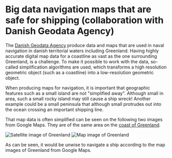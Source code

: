 # Big data navigation maps that are safe for shipping (collaboration with Danish Geodata Agency)

The [Danish Geodata Agency](http://www.gst.dk/English/) produce data and maps that are used in naval navigation in danish territorial waters including Greenland. Having highly accurate digital map data for a coastline as vast as the one surrounding Greenland, is a challenge. To make it possible to work with the data, so-called simplification algorithms are used, which transforms a high resolution geometric object (such as a coastline) into a low-resolution geometric object.

When producing maps for navigation, it is important that geographic features such as a small island are not "simplified away". Although small in area, such a small rocky island may still cause a ship wreck! Another example could be a small peninsula that although small protrudes out into the ocean crossing an important shipping line.

That map data is often simplified can be seen on the following two images from Google Maps. They are of the same area on the [coast of Greenland](https://maps.google.com/?ll=64.078279,-51.448288&spn=0.020974,0.076904&t=m&z=14).

![Satellite image of Greenland](http://i.imm.io/S8fP.png)  ![Map image of Greenland](http://i.imm.io/S8fe.png) 

As can be seen, it would be unwise to navigate a ship according to the map images of Greenland from Google Maps.


